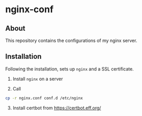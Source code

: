 # nginx-conf

## About

This repository contains the configurations of my nginx server. 

## Installation

Following the installation, sets up `nginx` and a SSL certificate.

1) Install `nginx` on a server

2) Call

```bash
cp -r nginx.conf conf.d /etc/nginx
```

3) Install certbot from https://certbot.eff.org/

